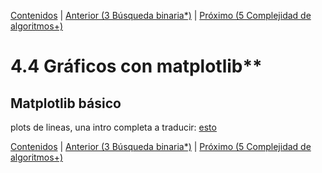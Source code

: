 [Contenidos](../Contenidos.md) \| [Anterior (3 Búsqueda binaria*)](03_BusqBinaria.md) \| [Próximo (5 Complejidad de algoritmos+)](05_Complejidad.md)

# 4.4 Gráficos con matplotlib**

## Matplotlib básico

plots de lineas, una intro completa a traducir:
[esto](https://scipy-lectures.org/intro/matplotlib/index.html)


[Contenidos](../Contenidos.md) \| [Anterior (3 Búsqueda binaria*)](03_BusqBinaria.md) \| [Próximo (5 Complejidad de algoritmos+)](05_Complejidad.md)

